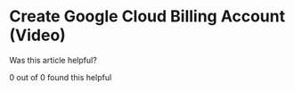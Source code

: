 # Create Google Cloud Billing Account \(Video\)

Was this article helpful?

0 out of 0 found this helpful

